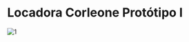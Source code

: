 # Locadora Corleone Protótipo I 
![1](https://user-images.githubusercontent.com/69714572/204092048-80812a25-6a78-40d7-ade6-500d9bb47246.PNG)

